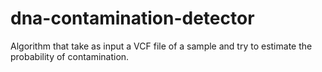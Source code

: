 # dna-contamination-detector
Algorithm that take as input a VCF file of a sample and try to estimate the probability of contamination.
